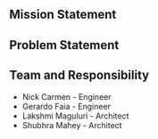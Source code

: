## Mission Statement

## Problem Statement

## Team and Responsibility
* Nick Carmen - Engineer
* Gerardo Faia - Engineer
* Lakshmi Maguluri - Architect
* Shubhra Mahey - Architect
